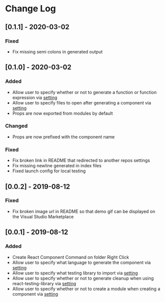 # Change Log

## [0.1.1] - 2020-03-02

### Fixed

-   Fix missing semi colons in generated output

## [0.1.0] - 2020-03-02

### Added

-   Allow user to specify whether or not to generate a function or function expression via [setting](https://github.com/yeet-bix/create-react-component-vscode#settings)
-   Allow user to specify files to open after generating a component via [setting](https://github.com/yeet-bix/create-react-component-vscode#settings)
-   Props are now exported from modules by default

### Changed

-   Props are now prefixed with the component name

### Fixed

-   Fix broken link in README that redirected to another repos settings
-   Fix missing newline generated in index files
-   Fixed launch config for local testing

## [0.0.2] - 2019-08-12

### Fixed

-   Fix broken image url in README so that demo gif can be displayed on the Visual Studio Marketplace

## [0.0.1] - 2019-08-12

### Added

-   Create React Component Command on folder Right Click
-   Allow user to specify what language to generate the component via [setting](https://github.com/yeet-bix/create-react-component-vscode#settings)
-   Allow user to specify what testing library to import via [setting](https://github.com/yeet-bix/create-react-component-vscode#settings)
-   Allow user to specify whether or not to generate cleanup when using react-testing-library via [setting](https://github.com/yeet-bix/create-react-component-vscode#settings)
-   Allow user to specify whether or not to create a module when creating a component via [setting](https://github.com/yeet-bix/create-react-component-vscode#settings)

